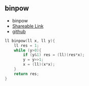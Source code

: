 
## binpow

- binpow
- [Shareable Link](https://thesobersobber.github.io/CP-Snippets/binpow)
- [github](https://github.com/theSoberSobber/CP-Snippets/blob/main/snippets.json#L53)

```cpp
ll binpow(ll x, ll y){
    ll res = 1;
    while (y>0){
        if (y&1) res = (ll)(res*x);
        y = y>>1;
        x = (ll)(x*x);
    }
    return res;
}
```
